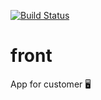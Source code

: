 [![Build Status](https://travis-ci.com/chefop/front.svg?branch=feature/coverage)](https://travis-ci.com/chefop/front)

# front
App for customer 🖥
